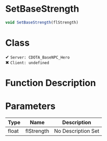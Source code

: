 # SetBaseStrength
```js	
void SetBaseStrength(flStrength)
```
# Class
✔ `Server: CDOTA_BaseNPC_Hero`  
✖ `Client: undefined`  

# Function Description

# Parameters
Type|Name|Description
--|--|--
float|flStrength|No Description Set
